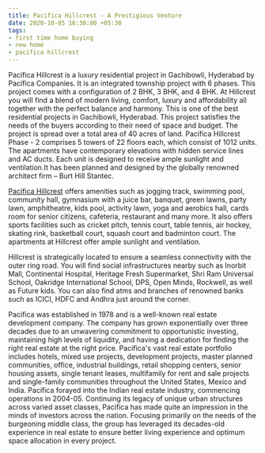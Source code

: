```yaml
---
title: Pacifica Hillcrest - A Prestigious Venture
date: 2020-10-05 16:38:00 +05:30
tags:
- first time home buying
- new home
- pacifica hillcrest
---
```


Pacifica Hillcrest is a luxury residential project in Gachibowli, Hyderabad by Pacifica Companies. It is an integrated township project with 6 phases. This project comes with a configuration of 2 BHK, 3 BHK, and 4 BHK. At Hillcrest you will find a blend of modern living, comfort, luxury and affordability all together with the perfect balance and harmony. This is one of the best residential projects in Gachibowli, Hyderabad. This project satisfies the needs of the buyers according to their need of space and budget. The project is spread over a total area of 40 acres of land. Pacifica Hillcrest Phase - 2 comprises 5 towers of 22 floors each, which consist of 1012 units. The apartments have contemporary elevations with hidden service lines and AC ducts. Each unit is designed to receive ample sunlight and ventilation.It has been planned and designed by the globally renowned architect firm – Burt Hill Stantec.

[Pacifica Hillcrest](https://homecapital.in/property/426/pacifica-hillcrest-2-bhk) offers amenities such as jogging track, swimming pool, community hall, gymnasium with a juice bar, banquet, green lawns, party lawn, amphitheatre, kids pool, activity lawn, yoga and aerobics hall, cards room for senior citizens, cafeteria, restaurant and many more. It also offers sports facilities such as cricket pitch, tennis court, table tennis, air hockey, skating rink, basketball court, squash court and badminton court. The apartments at Hillcrest offer ample sunlight and ventilation.

Hillcrest is strategically located to ensure a seamless connectivity with the outer ring road. You will find social infrastructures nearby such as Inorbit Mall, Continental Hospital, Heritage Fresh Supermarket, Shri Ram Universal School, Oakridge International School, DPS, Open Minds, Rockwell, as well as Future kids. You can also find atms and branches of renowned banks such as ICICI, HDFC and Andhra just around the corner.

Pacifica was established in 1978 and is a well-known real estate development company. The company has grown exponentially over three decades due to an unwavering commitment to opportunistic investing, maintaining high levels of liquidity, and having a dedication for finding the right real estate at the right price. Pacifica's vast real estate portfolio includes hotels, mixed use projects, development projects, master planned communities, office, industrial buildings, retail shopping centers, senior housing assets, single tenant leases, multifamily for rent and sale projects and single-family communities throughout the United States, Mexico and India. Pacifica forayed into the Indian real estate industry, commencing operations in 2004-05. Continuing its legacy of unique urban structures across varied asset classes, Pacifica has made quite an impression in the minds of investors across the nation. Focusing primarily on the needs of the burgeoning middle class, the group has leveraged its decades-old experience in real estate to ensure better living experience and optimum space allocation in every project.